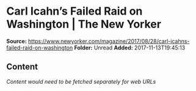 # Carl Icahn’s Failed Raid on Washington | The New Yorker

**Source:** https://www.newyorker.com/magazine/2017/08/28/carl-icahns-failed-raid-on-washington
**Folder:** Unread
**Added:** 2017-11-13T19:45:13




## Content
*Content would need to be fetched separately for web URLs*
